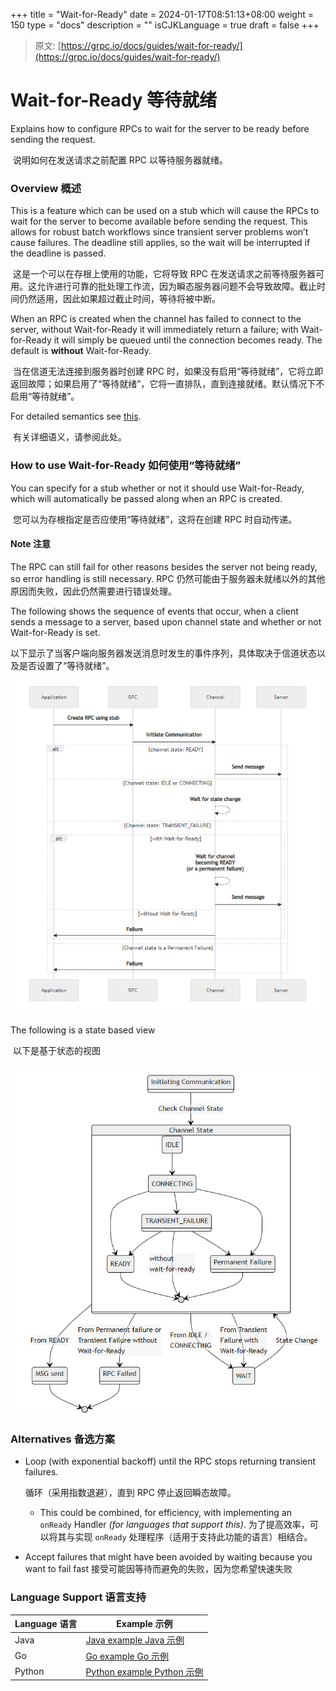 +++
title = "Wait-for-Ready"
date = 2024-01-17T08:51:13+08:00
weight = 150
type = "docs"
description = ""
isCJKLanguage = true
draft = false
+++

> 原文: [https://grpc.io/docs/guides/wait-for-ready/](https://grpc.io/docs/guides/wait-for-ready/)

# Wait-for-Ready 等待就绪

Explains how to configure RPCs to wait for the server to be ready before sending the request.

​	说明如何在发送请求之前配置 RPC 以等待服务器就绪。



### Overview 概述

This is a feature which can be used on a stub which will cause the RPCs to wait for the server to become available before sending the request. This allows for robust batch workflows since transient server problems won’t cause failures. The deadline still applies, so the wait will be interrupted if the deadline is passed.

​	这是一个可以在存根上使用的功能，它将导致 RPC 在发送请求之前等待服务器可用。这允许进行可靠的批处理工作流，因为瞬态服务器问题不会导致故障。截止时间仍然适用，因此如果超过截止时间，等待将被中断。

When an RPC is created when the channel has failed to connect to the server, without Wait-for-Ready it will immediately return a failure; with Wait-for-Ready it will simply be queued until the connection becomes ready. The default is **without** Wait-for-Ready.

​	当在信道无法连接到服务器时创建 RPC 时，如果没有启用“等待就绪”，它将立即返回故障；如果启用了“等待就绪”，它将一直排队，直到连接就绪。默认情况下不启用“等待就绪”。

For detailed semantics see [this](https://github.com/grpc/grpc/blob/master/doc/wait-for-ready.md).

​	有关详细语义，请参阅此处。

### How to use Wait-for-Ready 如何使用“等待就绪”

You can specify for a stub whether or not it should use Wait-for-Ready, which will automatically be passed along when an RPC is created.

​	您可以为存根指定是否应使用“等待就绪”，这将在创建 RPC 时自动传递。

#### Note 注意

The RPC can still fail for other reasons besides the server not being ready, so error handling is still necessary.
RPC 仍然可能由于服务器未就绪以外的其他原因而失败，因此仍然需要进行错误处理。

The following shows the sequence of events that occur, when a client sends a message to a server, based upon channel state and whether or not Wait-for-Ready is set.

​	以下显示了当客户端向服务器发送消息时发生的事件序列，具体取决于信道状态以及是否设置了“等待就绪”。

![image-20240117095250625](./Wait-for-Ready_img/image-20240117095250625.png)

The following is a state based view

​	以下是基于状态的视图

![image-20240117095235111](./Wait-for-Ready_img/image-20240117095235111.png)

### Alternatives 备选方案

- Loop (with exponential backoff) until the RPC stops returning transient failures.

  
  循环（采用指数退避），直到 RPC 停止返回瞬态故障。

  - This could be combined, for efficiency, with implementing an `onReady` Handler *(for languages that support this)*.
    为了提高效率，可以将其与实现 `onReady` 处理程序（适用于支持此功能的语言）相结合。

- Accept failures that might have been avoided by waiting because you want to fail fast
  接受可能因等待而避免的失败，因为您希望快速失败

### Language Support 语言支持

| Language 语言 | Example 示例                                                 |
| ------------- | ------------------------------------------------------------ |
| Java          | [Java example Java 示例](https://github.com/grpc/grpc-java/blob/master/examples/src/main/java/io/grpc/examples/waitforready/WaitForReadyClient.java) |
| Go            | [Go example Go 示例](https://github.com/grpc/grpc-go/tree/master/examples/features/wait_for_ready) |
| Python        | [Python example Python 示例](https://github.com/grpc/grpc/tree/master/examples/python/wait_for_ready) |
